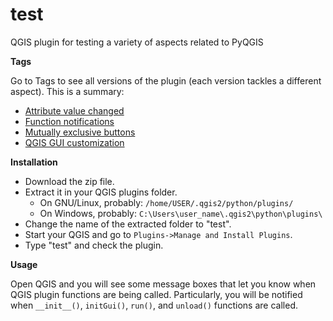 # test
QGIS plugin for testing a variety of aspects related to PyQGIS

**Tags**

Go to Tags to see all versions of the plugin (each version tackles a different aspect). This is a summary:

* [Attribute value changed](https://github.com/gacarrillor/test/tree/attribute_value_changed)
* [Function notifications](https://github.com/gacarrillor/test/tree/function_notifications)
* [Mutually exclusive buttons](https://github.com/gacarrillor/test/tree/mutually_exclusive_buttons)
* [QGIS GUI customization](https://github.com/gacarrillor/test/tree/qgis_gui_customization)


**Installation**

* Download the zip file.
* Extract it in your QGIS plugins folder.
  * On GNU/Linux, probably: `/home/USER/.qgis2/python/plugins/`
  * On Windows, probably: `C:\Users\user_name\.qgis2\python\plugins\`
* Change the name of the extracted folder to "test".
* Start your QGIS and go to `Plugins->Manage and Install Plugins`.
* Type "test" and check the plugin. 

**Usage**

Open QGIS and you will see some message boxes that let you know when QGIS plugin
functions are being called. Particularly, you will be notified when `__init__()`, 
`initGui()`, `run()`, and `unload()` functions are called.

